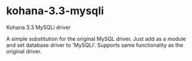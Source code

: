 kohana-3.3-mysqli
=================

Kohana 3.3 MySQLi driver

A simple substitution for the original MySQL driver. Just add as a module and set database driver to 'MySQLi'. 
Supports same functionality as the original driver. 
